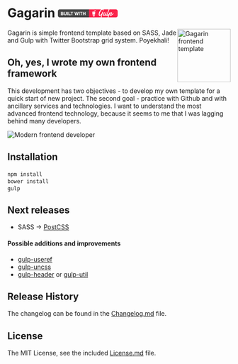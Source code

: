 # Gagarin [![built with gulp](gulp-badge.png)](http://gulpjs.com)

<img width="120" height="120" align="right" src="https://raw.githubusercontent.com/neonick/gagarin/master/src/i/logo.png" title="Gagarin frontend template">

Gagarin is simple frontend template based on SASS, Jade and Gulp with Twitter Bootstrap grid system. Poyekhali!

## Oh, yes, I wrote my own frontend framework

This development has two objectives - to develop my own template for a quick start of new project.
The second goal - practice with Github and with ancillary services and technologies. I want to understand the most advanced frontend technology, because it seems to me that I was lagging behind many developers.

<img src="https://raw.githubusercontent.com/neonick/gagarin/master/src/i/frontend_technologies.gif" title="Modern frontend developer">

## Installation

```
npm install
bower install
gulp
```

## Next releases

- SASS → [PostCSS](https://github.com/postcss/postcss "PostCSS")

#### Possible additions and improvements

- [gulp-useref](https://github.com/jonkemp/gulp-useref)
- [gulp-uncss](https://github.com/ben-eb/gulp-uncss)
- [gulp-header](https://github.com/tracker1/gulp-header) or [gulp-util](https://github.com/gulpjs/gulp-util)


## Release History

The changelog can be found in the [Changelog.md](Changelog.md) file.

## License

The MIT License, see the included [License.md](License.md) file.
